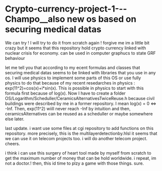 # Crypto-currency-project-1---Champo__also new os based on securing medical datas
We can try ! I will try to do it from scratch again !
forgive me im a little bit crazy but it seems that this repository hold crypto currency linked with nuclear crisis for economy.
can be used in computer graphucs to state GRF behaviour 

let me tell you that according to my ecent formulas and classes that securing medical datas seems to be linked with libraries that you use in any os.
 I will use physics to implement some parts of this OS or use fully physics to do that because of my recent resedarches in physics : exp(11^2)=cos(x)+i*sin(x).
 This is possible in physics to start with this formula first because of log(x). Now I have to create a folder OS/Logarithm/Scheduller/CeramicsAlternativesTwiceReuse.h
  because civil buildings were described by me in a former repository. I mean log(x) = 0 <=> -Inf. Then, exp(11^2) wiill never reach -Inf by intuition and then,
  ceramicsAlternatives can be reused as a scheduller or maybe somewhere else later.

  last update.
  i want use some files at cgi repository to add functions on this repository. more precisely, this is the multilayerdetectionby.hlsl
  it seems that we can use it on telecom projects too. i will do another telecom project. cheers.


i think i can use this surgery of heart tool made by myself from scratch to get the maximum number of money that can be hold worldwide. i repeat, im not a doctor.! then, this id time to plzy a game with those things. sure.
